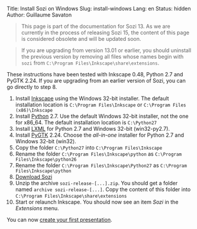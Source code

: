 Title: Install Sozi on Windows
Slug: install-windows
Lang: en
Status: hidden
Author: Guillaume Savaton

> This page is part of the documentation for Sozi 13.
> As we are currently in the process of releasing Sozi 15,
> the content of this page is considered obsolete and will
> be updated soon.

> If you are upgrading from version 13.01 or earlier,
> you should uninstall the previous version by removing all files whose names begin with `sozi`
> from `C:\Program Files\Inkscape\share\extensions`.

These instructions have been tested with Inkscape 0.48, Python 2.7 and PyGTK 2.24.
If you are upgrading from an earlier version of Sozi, you can go directly to step 8.

1. Install [Inkscape](http://inkscape.org/download/) using the Windows 32-bit installer.
The default installation location is `C:\Program Files\Inkscape`
or `C:\Program Files (x86)\Inkscape`
2. Install [Python](http://python.org/download/) 2.7.
Use the default Windows 32-bit installer, not the one for x86_64. The default installation location is `C:\Python27`
3. Install [LXML](https://pypi.python.org/pypi/lxml/3.2.4#downloads) for Python 2.7 and Windows 32-bit (win32-py2.7).
4. Install [PyGTK](http://ftp.gnome.org/pub/GNOME/binaries/win32/pygtk/2.24/) 2.24.
Choose the *all-in-one* installer for Python 2.7 and Windows 32-bit (win32).
5. Copy the folder `C:\Python27` into `C:\Program Files\Inkscape`
6. Rename the folder `C:\Program Files\Inkscape\python` as `C:\Program Files\Inkscape\python26`
7. Rename the folder `C:\Program Files\Inkscape\Python27` as `C:\Program Files\Inkscape\python`
8. [Download Sozi](|filename|download.md)
9. Unzip the archive `sozi-release-[...].zip`.
You should get a folder named `archive sozi-release-[...]`.
Copy the content of this folder into `C:\Program Files\Inkscape\share\extensions`
10. Start or relaunch Inkscape.
You should now see an item *Sozi* in the *Extensions* menu.

You can now [create your first presentation](|filename|create.md).

